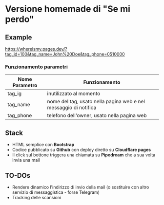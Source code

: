 # Versione homemade di "Se mi perdo"

## Example
https://whereismy.pages.dev/?tag_id=100&tag_name=John%20Doe&tag_phone=0510000

### Funzionamento parametri
| Nome Parametro | Funzionamento                                                    |
|----------------|------------------------------------------------------------------|
| tag_ig         | inutilizzato al momento                                          |
| tag_name       | nome del tag, usato nella pagina web e nel messaggio di notifica |
| tag_phone      | telefono dell'owner, usato nella pagina web                      |

## Stack
- HTML semplice con **Bootstrap**
- Codice pubblicato su **Github** con deploy diretto su **Cloudflare pages**
- Il click sul bottone triggera una chiamata su **Pipedream** che a sua volta invia una mail

## TO-DOs
- Rendere dinamico l'indirizzo di invio della mail (o sostituire con altro servizio di messaggistica - forse Telegram)
- Tracking delle scansioni
